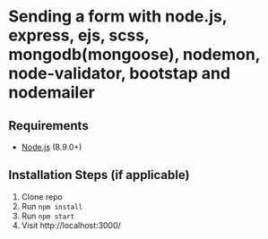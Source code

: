 # Sending a form with node.js, express, ejs, scss, mongodb(mongoose), nodemon, node-validator, bootstap and nodemailer

## Requirements

* [Node.js](http://nodejs.org/) (8.9.0+)

## Installation Steps (if applicable)

1. Clone repo
2. Run `npm install`
3. Run `npm start`
4. Visit http://localhost:3000/
